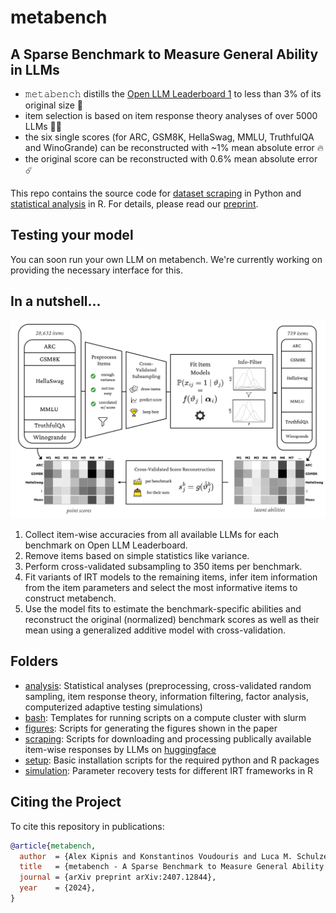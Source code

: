 # metabench
## A Sparse Benchmark to Measure General Ability in LLMs
- 𝚖𝚎𝚝𝚊𝚋𝚎𝚗𝚌𝚑 distills the [Open LLM Leaderboard 1](https://huggingface.co/spaces/open-llm-leaderboard-old/open_llm_leaderboard) to less than 3% of its original size 🤗
- item selection is based on item response theory analyses of over 5000 LLMs 🧑‍🏫
- the six single scores (for ARC, GSM8K, HellaSwag, MMLU, TruthfulQA and WinoGrande) can be reconstructed with ~1% mean absolute error 🔥
- the original score can be reconstructed with 0.6% mean absolute error ☄️


This repo contains the source code for [dataset scraping](scraping) in Python and [statistical analysis](analysis) in R.
For details, please read our [preprint](https://arxiv.org/abs/2407.12844).

## Testing your model
You can soon run your own LLM on metabench. We're currently working on providing the necessary interface for this.

## In a nutshell...
<img src="https://github.com/adkipnis/metabench/blob/main/figures/overview/overview.png" width="800" />

1. Collect item-wise accuracies from all available LLMs for each benchmark on Open LLM Leaderboard.
2. Remove items based on simple statistics like variance.
3. Perform cross-validated subsampling to 350 items per benchmark.
4. Fit variants of IRT models to the remaining items, infer item information from the item parameters and select the most informative items to construct metabench.
5. Use the model fits to estimate the benchmark-specific abilities and reconstruct the original (normalized) benchmark scores as well as their mean using a generalized additive model with cross-validation.

## Folders
- [analysis](analysis): Statistical analyses (preprocessing, cross-validated random sampling, item response theory, information filtering, factor analysis, computerized adaptive testing simulations)
- [bash](bash): Templates for running scripts on a compute cluster with slurm
- [figures](figures): Scripts for generating the figures shown in the paper
- [scraping](scraping): Scripts for downloading and processing publically available item-wise responses by LLMs on [huggingface](https://huggingface.co)
- [setup](setup): Basic installation scripts for the required python and R packages
- [simulation](simulation): Parameter recovery tests for different IRT frameworks in R

## Citing the Project
To cite this repository in publications:

```bibtex
@article{metabench,
  author  = {Alex Kipnis and Konstantinos Voudouris and Luca M. Schulze Buschoff and Eric Schulz},
  title   = {metabench - A Sparse Benchmark to Measure General Ability in Large Language Models},
  journal = {arXiv preprint arXiv:2407.12844},
  year    = {2024},
}
```
